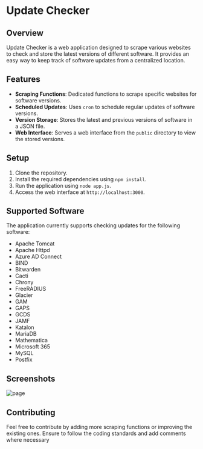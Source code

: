 
# Update Checker

## Overview

Update Checker is a web application designed to scrape various websites to check and store the latest versions of different software. It provides an easy way to keep track of software updates from a centralized location.

## Features

-   **Scraping Functions**: Dedicated functions to scrape specific websites for software versions.
-   **Scheduled Updates**: Uses `cron` to schedule regular updates of software versions.
-   **Version Storage**: Stores the latest and previous versions of software in a JSON file.
-   **Web Interface**: Serves a web interface from the `public` directory to view the stored versions.

## Setup

1.  Clone the repository.
2.  Install the required dependencies using `npm install`.
3.  Run the application using `node app.js`.
4.  Access the web interface at `http://localhost:3000`.

## Supported Software

The application currently supports checking updates for the following software:

-   Apache Tomcat
-   Apache Httpd
-   Azure AD Connect
-   BIND
-   Bitwarden
-   Cacti
-   Chrony
-   FreeRADIUS
- Glacier
- GAM
- GAPS
- GCDS
- JAMF
- Katalon
- MariaDB
- Mathematica
- Microsoft 365
- MySQL
- Postfix

## Screenshots
![page](https://www.thenameisblondy.com/u/WgGONP.png)

## Contributing

Feel free to contribute by adding more scraping functions or improving the existing ones. Ensure to follow the coding standards and add comments where necessary
